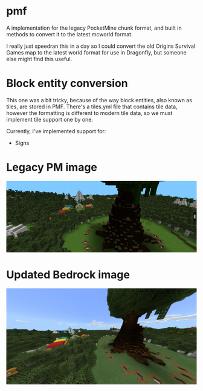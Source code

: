 # pmf
A implementation for the legacy PocketMine chunk format, and built in methods to convert it to the latest mcworld format.

I really just speedran this in a day so I could convert the old Origins Survival Games map to the latest world format for use in Dragonfly, 
but someone else might find this useful.

# Block entity conversion
This one was a bit tricky, because of the way block entities, also known as tiles,
are stored in PMF. There's a tiles.yml file that contains tile data, however the formatting
is different to modern tile data, so we must implement tile support one by one.

Currently, I've implemented support for:

- Signs

# Legacy PM image
![](./images/old_image.png)

# Updated Bedrock image
![](./images/new_image.png)